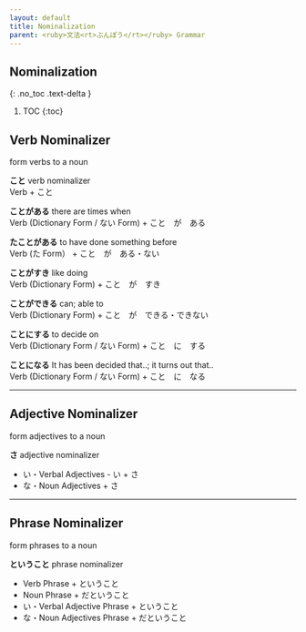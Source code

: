 ```yaml
---
layout: default
title: Nominalization
parent: <ruby>文法<rt>ぶんぽう</rt></ruby> Grammar
---
```


## Nominalization
{: .no_toc .text-delta }

1. TOC
{:toc}

## Verb Nominalizer
form verbs to a noun

**こと**
verb nominalizer  
Verb + こと

**ことがある**
there are times when  
Verb (Dictionary Form / ない Form) + こと　が　ある

**たことがある**
to have done something before  
Verb (た Form） + こと　が　ある・ない

**ことがすき**
like doing  
Verb (Dictionary Form) + こと　が　すき

**ことができる**
can; able to  
Verb (Dictionary Form) + こと　が　できる・できない

**ことにする**
to decide on  
Verb (Dictionary Form / ない Form) + こと　に　する

**ことになる**
It has been decided that..; it turns out that..  
Verb (Dictionary Form / ない Form) + こと　に　なる

---

## Adjective Nominalizer  
form adjectives to a noun

**さ**
adjective nominalizer
- い・Verbal Adjectives - い + さ
- な・Noun Adjectives + さ

---

## Phrase Nominalizer  
form phrases to a noun

**ということ**
phrase nominalizer

- Verb Phrase + ということ
- Noun Phrase + だということ
- い・Verbal Adjective Phrase + ということ
- な・Noun Adjectives Phrase + だということ
